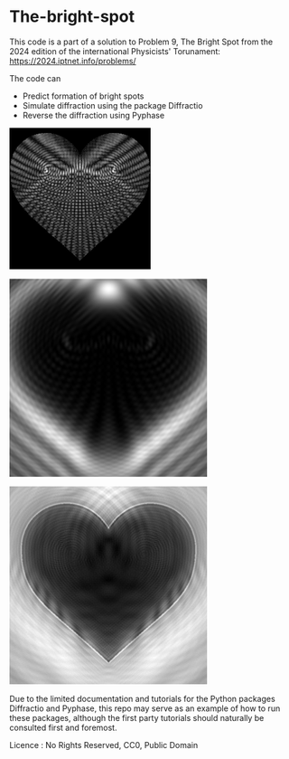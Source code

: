 # The-bright-spot

This code is a part of a solution to Problem 9, The Bright Spot from the 2024 edition of the international Physicists' Torunament: https://2024.iptnet.info/problems/

The code can 
- Predict formation of bright spots
- Simulate diffraction using the package Diffractio
- Reverse the diffraction using Pyphase

![Predicted Heart](git-images/heart_predicted.png)

![Simulated Heart](git-images/heart_simulated.png)

![Reversed Heart](git-images/heart_reversed.png)

Due to the limited documentation and tutorials for the Python packages Diffractio and Pyphase, this repo may serve as an example of how to run these packages, although the first party tutorials should naturally be consulted first and foremost.

Licence : No Rights Reserved, CC0, Public Domain
